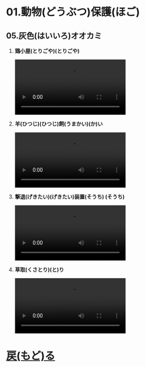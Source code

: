 # 01.動物(どうぶつ)保護(ほご)
## 05.灰色(はいいろ)オオカミ

1. **鶏小屋(とりごや)(とりごや)**
	<br>

	<video controls>
	  <source src="01_ニワトリ.mp4" type="video/mp4" />
	</video>
1. **羊(ひつじ)(ひつじ)飼(うまかい)(か)い**
	<br>

	<video controls>
	  <source src="02_ヒツジ.mp4" type="video/mp4" />
	</video>
1. **撃退(げきたい)(げきたい)装置(そうち) (そうち)**
	<br>

	<video controls>
	  <source src="03_ワイヤー.mp4" type="video/mp4" />
	</video>
1. **草取(くさとり)(と)り**
	<br>

	<video controls>
	  <source src="04_草刈り.mp4" type="video/mp4" />
	</video>

# [戻(もど)る](../video01.html)